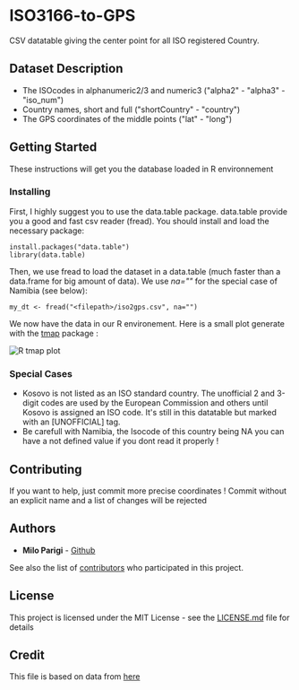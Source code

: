 # ISO3166-to-GPS
CSV datatable giving the center point for all ISO registered Country.

## Dataset Description 
* The ISOcodes in alphanumeric2/3 and numeric3 ("alpha2" - "alpha3" - "iso_num")
* Country names, short and full ("shortCountry" - "country")
* The GPS coordinates of the middle points ("lat" - "long")

## Getting Started

These instructions will get you the database loaded in R environnement

### Installing

First, I highly suggest you to use the data.table package. data.table provide you a good and fast csv reader (fread). You should install and load the necessary package:

```
install.packages("data.table")
library(data.table)
```

Then, we use fread to load the dataset in a data.table (much faster than a data.frame for big amount of data). We use *na=""* for the special case of Namibia (see below):

```
my_dt <- fread("<filepath>/iso2gps.csv", na="")
```

We now have the data in our R environement. Here is a small plot generate with the [tmap](https://github.com/mtennekes/tmap) package :

![R tmap plot](https://user-images.githubusercontent.com/20594983/31993216-d2a2a0ca-b97c-11e7-84ea-3f986830ef6a.png)

### Special Cases

* Kosovo is not listed as an ISO standard country. The unofficial 2 and 3-digit codes are used by the European Commission and others until Kosovo is assigned an ISO code. It's still in this datatable but marked with an [UNOFFICIAL] tag.
* Be carefull with Namibia, the Isocode of this country being NA you can have a not defined value if you dont read it properly !

## Contributing

If you want to help, just commit more precise coordinates !
Commit without an explicit name and a list of changes will be rejected

## Authors

* **Milo Parigi** - [Github](https://github.com/MiloParigi)

See also the list of [contributors](https://github.com/your/project/contributors) who participated in this project.

## License

This project is licensed under the MIT License - see the [LICENSE.md](LICENSE.md) file for details

## Credit

This file is based on data from [here](http://www.arcgis.com/home/item.html?id=f4d8f9131fe6411f8da592208fbe5ddc)

